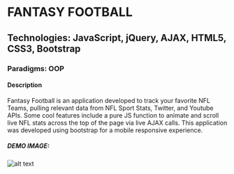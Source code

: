 # FANTASY FOOTBALL

## Technologies: JavaScript, jQuery, AJAX, HTML5, CSS3, Bootstrap
### Paradigms: OOP

#### Description

Fantasy Football is an application developed to track your favorite NFL Teams, pulling relevant data from NFL Sport Stats, Twitter, and Youtube APIs. Some cool features include a pure JS function to animate and scroll live NFL stats across the top of the page via live AJAX calls. This application was developed using bootstrap for a mobile responsive experience.

##### DEMO IMAGE: 
![alt text](http://chrisbryantdev.com/img/myfantasyff.png "Fantasy Football")